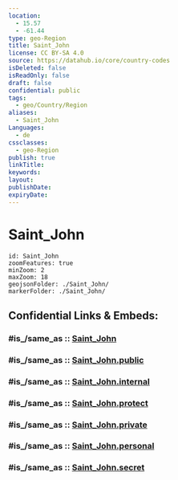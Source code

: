 ```yaml
---
location:
  - 15.57
  - -61.44
type: geo-Region
title: Saint_John
license: CC BY-SA 4.0
source: https://datahub.io/core/country-codes
isDeleted: false
isReadOnly: false
draft: false
confidential: public
tags:
  - geo/Country/Region
aliases:
  - Saint_John
Languages:
  - de
cssclasses:
  - geo-Region
publish: true
linkTitle:
keywords:
layout:
publishDate:
expiryDate:
---
```


# Saint_John

```leaflet
id: Saint_John
zoomFeatures: true 
minZoom: 2 
maxZoom: 18
geojsonFolder: ./Saint_John/
markerFolder: ./Saint_John/
```


## Confidential Links & Embeds: 

### #is_/same_as :: [Saint_John](/_Standards/Earth/Continent/America~Caribbean/Dominica/parishes~Dominica/Saint_John.md) 

### #is_/same_as :: [Saint_John.public](/_public/Earth/Continent/America~Caribbean/Dominica/parishes~Dominica/Saint_John.public.md) 

### #is_/same_as :: [Saint_John.internal](/_internal/Earth/Continent/America~Caribbean/Dominica/parishes~Dominica/Saint_John.internal.md) 

### #is_/same_as :: [Saint_John.protect](/_protect/Earth/Continent/America~Caribbean/Dominica/parishes~Dominica/Saint_John.protect.md) 

### #is_/same_as :: [Saint_John.private](/_private/Earth/Continent/America~Caribbean/Dominica/parishes~Dominica/Saint_John.private.md) 

### #is_/same_as :: [Saint_John.personal](/_personal/Earth/Continent/America~Caribbean/Dominica/parishes~Dominica/Saint_John.personal.md) 

### #is_/same_as :: [Saint_John.secret](/_secret/Earth/Continent/America~Caribbean/Dominica/parishes~Dominica/Saint_John.secret.md)

